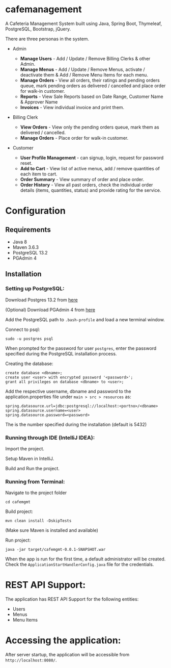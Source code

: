# cafemanagement

A Cafeteria Management System built using Java, Spring Boot, Thymeleaf, PostgreSQL, Bootstrap, jQuery.

There are three personas in the system.

* Admin 
  * **Manage Users** - Add / Update / Remove Billing Clerks & other Admin.
  * **Manage Menus** - Add / Update / Remove Menus, activate / deactivate them & Add / Remove Menu Items for each menu.
  * **Manage Orders** - View all orders, their ratings and pending orders queue, mark pending orders as delivered / cancelled and place order for walk-in customer.
  * **Reports** - View Sale Reports based on Date Range, Customer Name & Approver Name
  * **Invoices** - View individual invoice and print them.

* Billing Clerk
  * **View Orders** - View only the pending orders queue, mark them as delivered / cancelled.
  * **Manage Orders** - Place order for walk-in customer.

* Customer
  * **User Profile Management** - can signup, login, request for password reset.
  * **Add to Cart** - View list of active menus, add / remove quantities of each item to cart.
  * **Order Summary** - View summary of order and place order.
  * **Order History** - View all past orders, check the individual order details (items, quantities, status) and provide rating for the service.


# Configuration

## Requirements

* Java 8
* Maven 3.6.3
* PostgreSQL 13.2
* PGAdmin 4

## Installation

### Setting up PostgreSQL:

Download Postgres 13.2 from [here](https://www.postgresql.org/download/macosx/)

(Optional) Download PGAdmin 4 from [here](https://www.pgadmin.org/download/pgadmin-4-macos/)

Add the PostgreSQL path to `.bash-profile` and load a new terminal window.

Connect to psql: 

```
sudo -u postgres psql
```

When prompted for the password for user `postgres`, enter the password specified during the PostgreSQL installation process.

Creating the database: 

```
create database <dbname>;
create user <user> with encrypted password '<password>';
grant all privileges on database <dbname> to <user>;
```

Add the respective username, dbname and password to the application.properties file under `main > src > resources` as: 

```
spring.datasource.url=jdbc:postgresql://localhost:<portno>/<dbname>
spring.datasource.username=<user>
spring.datasource.password=<password>
```

The <portno> is the number specified during the installation (default is 5432)

### Running through IDE (IntelliJ IDEA):

Import the project.

Setup Maven in IntelliJ.

Build and Run the project.

### Running from Terminal:

Navigate to the project folder

```
cd cafemgmt
```

Build project: 

```
mvn clean install -DskipTests
```

(Make sure Maven is installed and available)

Run project:

```
java -jar target/cafemgmt-0.0.1-SNAPSHOT.war
```

When the app is run for the first time, a default administrator will be created. Check the `ApplicationStartHandlerConfig.java` file for the credentials.

# REST API Support:

The application has REST API Support for the following entities:

* Users
* Menus
* Menu Items

# Accessing the application: 

After server startup, the application will be accessible from `http://localhost:8080/`. 
